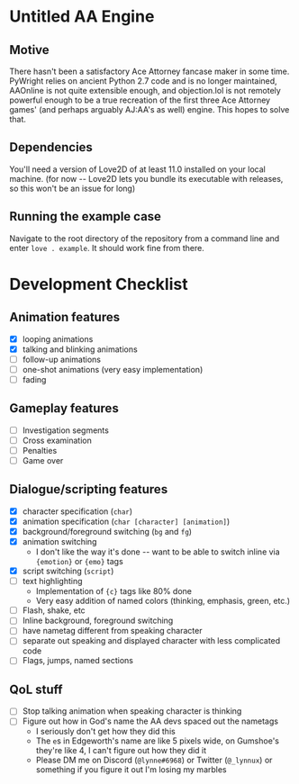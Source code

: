 # Untitled AA Engine
## Motive
There hasn't been a satisfactory Ace Attorney fancase maker in some time. PyWright relies on ancient Python 2.7 code and is no longer maintained, AAOnline is not quite extensible enough, and objection.lol is not remotely powerful enough to be a true recreation of the first three Ace Attorney games' (and perhaps arguably AJ:AA's as well) engine. This hopes to solve that.
## Dependencies
You'll need a version of Love2D of at least 11.0 installed on your local machine. (for now -- Love2D lets you bundle its executable with releases, so this won't be an issue for long)
## Running the example case
Navigate to the root directory of the repository from a command line and enter `love . example`. It should work fine from there. 

# Development Checklist
## Animation features
- [x] looping animations
- [x] talking and blinking animations
- [ ] follow-up animations
- [ ] one-shot animations (very easy implementation)
- [ ] fading
## Gameplay features
- [ ] Investigation segments
- [ ] Cross examination
- [ ] Penalties
- [ ] Game over
## Dialogue/scripting features
- [x] character specification (`char`)
- [x] animation specification (`char [character] [animation]`)
- [x] background/foreground switching (`bg` and `fg`)
- [x] animation switching
    - I don't like the way it's done -- want to be able to switch inline via `{emotion}` or `{emo}` tags
- [x] script switching (`script`)
- [ ] text highlighting
    - Implementation of `{c}` tags like 80% done
    - Very easy addition of named colors (thinking, emphasis, green, etc.)
- [ ] Flash, shake, etc
- [ ] Inline background, foreground switching
- [ ] have nametag different from speaking character
- [ ] separate out speaking and displayed character with less complicated code
- [ ] Flags, jumps, named sections
## QoL stuff
- [ ] Stop talking animation when speaking character is thinking
- [ ] Figure out how in God's name the AA devs spaced out the nametags
    - I seriously don't get how they did this
    - The `e`s in Edgeworth's name are like 5 pixels wide, on Gumshoe's they're like 4, I can't figure out how they did it
    - Please DM me on Discord (`@lynne#6968`) or Twitter (`@_lynnux`) or something if you figure it out I'm losing my marbles